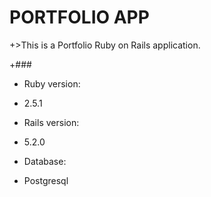 # PORTFOLIO APP

+>This is a Portfolio Ruby on Rails application.

+###

* Ruby version:
+ 2.5.1

* Rails version:
+ 5.2.0

* Database:
+ Postgresql


